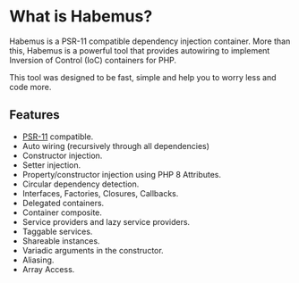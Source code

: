 # What is Habemus?

Habemus is a PSR-11 compatible dependency injection container. More than this, Habemus is a powerful tool that provides autowiring to implement Inversion of Control (IoC) containers for PHP. 

This tool was designed to be fast, simple and help you to worry less and code more.

## Features

- [PSR-11](http://www.php-fig.org/psr/psr-11/) compatible.
- Auto wiring (recursively through all dependencies)
- Constructor injection.
- Setter injection.
- Property/constructor injection using PHP 8 Attributes.
- Circular dependency detection.
- Interfaces, Factories, Closures, Callbacks.
- Delegated containers.
- Container composite.
- Service providers and lazy service providers.
- Taggable services.
- Shareable instances.
- Variadic arguments in the constructor.
- Aliasing.
- Array Access.
